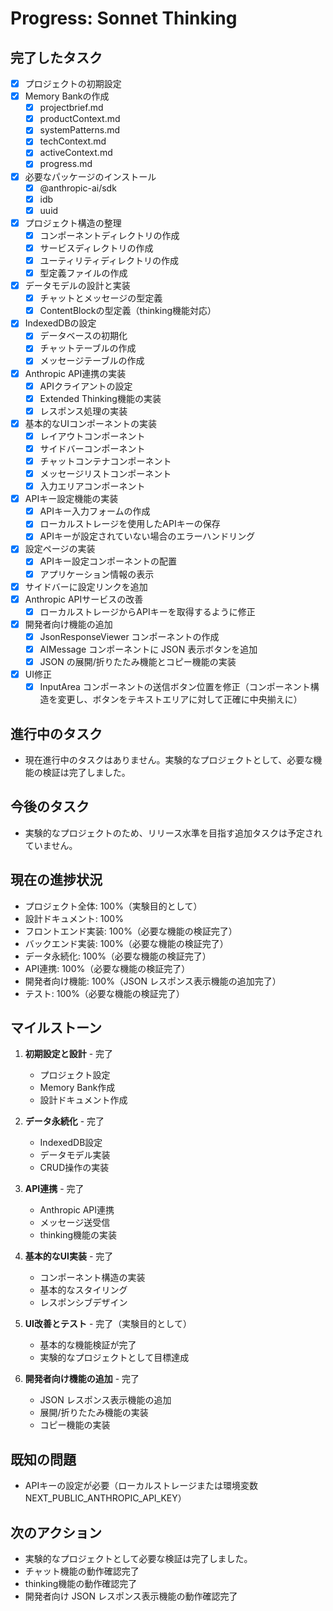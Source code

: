 # Progress: Sonnet Thinking

## 完了したタスク
- [x] プロジェクトの初期設定
- [x] Memory Bankの作成
  - [x] projectbrief.md
  - [x] productContext.md
  - [x] systemPatterns.md
  - [x] techContext.md
  - [x] activeContext.md
  - [x] progress.md
- [x] 必要なパッケージのインストール
  - [x] @anthropic-ai/sdk
  - [x] idb
  - [x] uuid
- [x] プロジェクト構造の整理
  - [x] コンポーネントディレクトリの作成
  - [x] サービスディレクトリの作成
  - [x] ユーティリティディレクトリの作成
  - [x] 型定義ファイルの作成
- [x] データモデルの設計と実装
  - [x] チャットとメッセージの型定義
  - [x] ContentBlockの型定義（thinking機能対応）
- [x] IndexedDBの設定
  - [x] データベースの初期化
  - [x] チャットテーブルの作成
  - [x] メッセージテーブルの作成
- [x] Anthropic API連携の実装
  - [x] APIクライアントの設定
  - [x] Extended Thinking機能の実装
  - [x] レスポンス処理の実装
- [x] 基本的なUIコンポーネントの実装
  - [x] レイアウトコンポーネント
  - [x] サイドバーコンポーネント
  - [x] チャットコンテナコンポーネント
  - [x] メッセージリストコンポーネント
  - [x] 入力エリアコンポーネント
- [x] APIキー設定機能の実装
  - [x] APIキー入力フォームの作成
  - [x] ローカルストレージを使用したAPIキーの保存
  - [x] APIキーが設定されていない場合のエラーハンドリング
- [x] 設定ページの実装
  - [x] APIキー設定コンポーネントの配置
  - [x] アプリケーション情報の表示
- [x] サイドバーに設定リンクを追加
- [x] Anthropic APIサービスの改善
  - [x] ローカルストレージからAPIキーを取得するように修正
- [x] 開発者向け機能の追加
  - [x] JsonResponseViewer コンポーネントの作成
  - [x] AIMessage コンポーネントに JSON 表示ボタンを追加
  - [x] JSON の展開/折りたたみ機能とコピー機能の実装
- [x] UI修正
  - [x] InputArea コンポーネントの送信ボタン位置を修正（コンポーネント構造を変更し、ボタンをテキストエリアに対して正確に中央揃えに）

## 進行中のタスク
- 現在進行中のタスクはありません。実験的なプロジェクトとして、必要な機能の検証は完了しました。

## 今後のタスク
- 実験的なプロジェクトのため、リリース水準を目指す追加タスクは予定されていません。

## 現在の進捗状況
- プロジェクト全体: 100%（実験目的として）
- 設計ドキュメント: 100%
- フロントエンド実装: 100%（必要な機能の検証完了）
- バックエンド実装: 100%（必要な機能の検証完了）
- データ永続化: 100%（必要な機能の検証完了）
- API連携: 100%（必要な機能の検証完了）
- 開発者向け機能: 100%（JSON レスポンス表示機能の追加完了）
- テスト: 100%（必要な機能の検証完了）

## マイルストーン
1. **初期設定と設計** - 完了
   - プロジェクト設定
   - Memory Bank作成
   - 設計ドキュメント作成

2. **データ永続化** - 完了
   - IndexedDB設定
   - データモデル実装
   - CRUD操作の実装

3. **API連携** - 完了
   - Anthropic API連携
   - メッセージ送受信
   - thinking機能の実装

4. **基本的なUI実装** - 完了
   - コンポーネント構造の実装
   - 基本的なスタイリング
   - レスポンシブデザイン

5. **UI改善とテスト** - 完了（実験目的として）
   - 基本的な機能検証が完了
   - 実験的なプロジェクトとして目標達成

6. **開発者向け機能の追加** - 完了
   - JSON レスポンス表示機能の追加
   - 展開/折りたたみ機能の実装
   - コピー機能の実装

## 既知の問題
- APIキーの設定が必要（ローカルストレージまたは環境変数 NEXT_PUBLIC_ANTHROPIC_API_KEY）

## 次のアクション
- 実験的なプロジェクトとして必要な検証は完了しました。
- チャット機能の動作確認完了
- thinking機能の動作確認完了
- 開発者向け JSON レスポンス表示機能の動作確認完了
